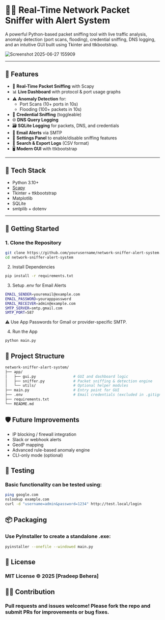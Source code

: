 # 🕵️‍♂️ Real-Time Network Packet Sniffer with Alert System

A powerful Python-based packet sniffing tool with live traffic analysis, anomaly detection (port scans, flooding), credential sniffing, DNS logging, and an intuitive GUI built using Tkinter and ttkbootstrap.

![Screenshot 2025-06-27 155909](https://github.com/user-attachments/assets/0c54e133-7172-48e2-9020-5397d48cee46)


---

## 📌 Features

- 📡 **Real-Time Packet Sniffing** with Scapy
- 📊 **Live Dashboard** with protocol & port usage graphs
- ⚠️ **Anomaly Detection** for:
  - Port Scans (10+ ports in 10s)
  - Flooding (100+ packets in 10s)
- 🧠 **Credential Sniffing** (toggleable)
- 🌐 **DNS Query Logging**
- 🗃️ **SQLite Logging** for packets, DNS, and credentials
- 📨 **Email Alerts** via SMTP
- 🔐 **Settings Panel** to enable/disable sniffing features
- 🧾 **Search & Export Logs** (CSV format)
- 🖥️ **Modern GUI** with ttkbootstrap

---

## 🧰 Tech Stack

- Python 3.10+
- [Scapy](https://scapy.net/)
- Tkinter + ttkbootstrap
- Matplotlib
- SQLite
- smtplib + dotenv

---

## 🚀 Getting Started

### 1. Clone the Repository

```bash
git clone https://github.com/yourusername/network-sniffer-alert-system.git
cd network-sniffer-alert-system
```

2. Install Dependencies

```bash
pip install -r requirements.txt
```

3. Setup .env for Email Alerts

```bash
EMAIL_SENDER=youremail@example.com
EMAIL_PASSWORD=yourapppassword
EMAIL_RECEIVER=admin@example.com
SMTP_SERVER=smtp.gmail.com
SMTP_PORT=587
```
⚠️ Use App Passwords for Gmail or provider-specific SMTP.

4. Run the App

```bash
python main.py
```

## 📁 Project Structure

```bash
network-sniffer-alert-system/
├── app/
│   ├── gui.py                 # GUI and dashboard logic
│   ├── sniffer.py             # Packet sniffing & detection engine
│   └── utils/                 # Optional helper modules
├── main.py                    # Entry point for GUI
├── .env                       # Email credentials (excluded in .gitignore)
├── requirements.txt
└── README.md
```

## 🛡️ Future Improvements
- IP blocking / firewall integration
- Slack or webhook alerts
- GeoIP mapping
- Advanced rule-based anomaly engine
- CLI-only mode (optional)

## 🧪 Testing
### Basic functionality can be tested using:

```bash
ping google.com
nslookup example.com
curl -d "username=admin&password=1234" http://test.local/login
```

## 📦 Packaging
### Use PyInstaller to create a standalone .exe:

```bash
pyinstaller --onefile --windowed main.py
```

## 📄 License
### MIT License © 2025 [Pradeep Behera]

## 🙋‍♂️ Contribution
### Pull requests and issues welcome! Please fork the repo and submit PRs for improvements or bug fixes.



